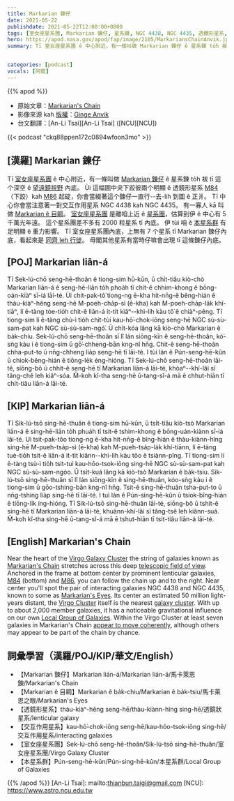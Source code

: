 ```yaml
---
title: Markarian 鍊仔
date: 2021-05-22
publishdate: 2021-05-22T12:00:00+0800
tags: [室女座星系團, Markarian 鍊仔, 星系鍊, NGC 4438, NGC 4435, 透鏡形星系, M84]
hero: https://apod.nasa.gov/apod/fap/image/2105/MarkariansChainAnvik.jpg
summary: Tī 室女座星系團 ê 中心附近，有一條叫做 Markarian 鍊仔 ê 星系鍊 to̍h 袚 tī 這个深空望遠鏡視野內底。


categories: [podcast]
vocals: [阿錕]
---
```


{{% apod %}}

- 原始文章：[Markarian's Chain](https://apod.nasa.gov/apod/ap210522.html)
- 影像來源 kah [版權][copyright]：[Ginge Anvik](https://www.flickr.com/photos/ginges)
- 台文翻譯：[An-Li Tsai][An-Li Tsai] ([NCU][NCU])

{{< podcast "ckq88ppen172c0894wfoon3mo" >}}

## [漢羅] Markarian 鍊仔

Tī [室女座星系團][Virgo Galaxy Cluster] ê 中心附近，有一條叫做 [Markarian 鍊仔][Markarian's Chain] ê 星系鍊 to̍h 袚 tī 這个深空 ê [望遠鏡視野][telescopic field of view] 內底。
Ùi 這幅圖中央下跤彼兩个明顯 ê 透鏡形星系 [M84][M84] （下跤）kah [M86][M86] 起碇，你會當綴著這个鍊仔一直行--去-lih 到圖 ê 正爿。
Tī 中心你會當注意著一對交互作用星系 NGC 4438 kah NGC 4435。
有一寡人 kā 叫做 [Markarian ê 目睭][Markarian's Eyes]。
[室女座星系團][Virgo Cluster] 是離咱上近 ê [星系團][galaxy cluster]，估算到伊 ê 中心有 5 千萬光年遠。
這个星系團差不多有 2000 粒星系 tī 內底。
伊 tùi 咱 ê [本星系群][Local Group of Galaxies] 有足明顯 ê 重力影響。
Tī 室女座星系團內底，上無有 7 个星系 tī Markarian 鍊仔內底，看起來是 [同齊 leh 行徙][appear to move coherently]。
毋閣其他星系有當時仔嘛會出現 tī 這條鍊仔內底。


## [POJ] Markarian liān-á

Tī Sek-lú-chō seng-hē-thoân ê tiong-sim hū-kūn, ū chi̍t-tiâu kiò-chò Markarian liān-á ê seng-hē-liān to̍h phoa̍h tī chit-ê chhim-khong ê bōng-oán-kiàⁿ sī-iá lāi-té.
Ùi chit-pak-tô͘ tiong-ng ē-kha hit-nn̄g-ê bêng-hián ê thàu-kiàⁿ-hêng seng-hē M-poeh-cha̍p-sì (ē-kha) kah M-poeh-cha̍p-la̍k khí-tiāⁿ, lí ē-tàng tòe-tio̍h chit-ê liān-á it-ti̍t kiâⁿ--khì-lih kàu tô͘ ê chiàⁿ-pêng.
Tī tiong-sim lí ē-tàng chù-ì tio̍h chit-tùi kau-hō͘-chok-iōng seng-hē NGC sù-sù-sam-pat kah NGC sù-sù-sam-ngó͘.
Ū chi̍t-kóa lâng kā kiò-chò Markarian ê ba̍k-chiu.
Sek-lú-chō seng-hē-thoân sī lî lán siōng-kīn ê seng-hē-thoân, kó͘-sǹg kàu i ê tiong-sim ū gō͘-chheng-bān kng-nî hn̄g.
Chit-ê seng-hē-thoân chha-put-to ū nn̄g-chheng lia̍p seng-hē tī lāi-té.
I tùi lán ê Pún-seng-hē-kûn ū chiok-bêng-hián ê tiōng-le̍k éng-hióng.
Tī Sek-lú-chō seng-hē-thoân lāi-té, siōng-bô ū chhit-ê seng-hē tī Markarian liān-á lāi-té, khòaⁿ--khí-lâi sī tâng-chê leh kiâⁿ-sóa.
M̄-koh kî-tha seng-hē ū-tang-sî-á mā ē chhut-hiān tī chi̍t-tiâu liān-á lāi-té.


## [KIP] Markarian liān-á

Tī Sik-lú-tsō sing-hē-thuân ê tiong-sim hū-kūn, ū tsi̍t-tiâu kiò-tsò Markarian liān-á ê sing-hē-liān to̍h phua̍h tī tsit-ê tshim-khong ê bōng-uán-kiànn sī-iá lāi-té.
Uì tsit-pak-tôo tiong-ng ē-kha hit-nn̄g-ê bîng-hián ê thàu-kiànn-hîng sing-hē M-pueh-tsa̍p-sì (ē-kha) kah M-pueh-tsa̍p-la̍k khí-tiānn, lí ē-tàng tuè-tio̍h tsit-ê liān-á it-ti̍t kiânn--khì-lih kàu tôo ê tsiànn-pîng.
Tī tiong-sim lí ē-tàng tsù-ì tio̍h tsit-tuì kau-hōo-tsok-iōng sing-hē NGC sù-sù-sam-pat kah NGC sù-sù-sam-ngóo.
Ū tsi̍t-kuá lâng kā kiò-tsò Markarian ê ba̍k-tsiu.
Sik-lú-tsō sing-hē-thuân sī lî lán siōng-kīn ê sing-hē-thuân, kóo-sǹg kàu i ê tiong-sim ū gōo-tshing-bān kng-nî hn̄g.
Tsit-ê sing-hē-thuân tsha-put-to ū nn̄g-tshing lia̍p sing-hē tī lāi-té.
I tuì lán ê Pún-sing-hē-kûn ū tsiok-bîng-hián ê tiōng-li̍k íng-hióng.
Tī Sik-lú-tsō sing-hē-thuân lāi-té, siōng-bô ū tshit-ê sing-hē tī Markarian liān-á lāi-té, khuànn-khí-lâi sī tâng-tsê leh kiânn-suá.
M̄-koh kî-tha sing-hē ū-tang-sî-á mā ē tshut-hiān tī tsi̍t-tiâu liān-á lāi-té.


## [English] Markarian's Chain

Near the heart of the [Virgo Galaxy Cluster][Virgo Galaxy Cluster] the string of galaxies known as [Markarian's Chain][Markarian's Chain] stretches across this deep [telescopic field of view][telescopic field of view]. Anchored in the frame at bottom center by prominent lenticular galaxies, [M84][M84] (bottom) and [M86][M86], you can follow the chain up and to the right. Near center you'll spot the pair of interacting galaxies NGC 4438 and NGC 4435, known to some as [Markarian's Eyes][Markarian's Eyes]. Its center an estimated 50 million light-years distant, the [Virgo Cluster][Virgo Cluster] itself is the nearest [galaxy cluster][galaxy cluster]. With up to about 2,000 member galaxies, it has a noticeable gravitational influence on our own [Local Group of Galaxies][Local Group of Galaxies]. Within the Virgo Cluster at least seven galaxies in Markarian's Chain [appear to move coherently][appear to move coherently], although others may appear to be part of the chain by chance.

## 詞彙學習（漢羅/POJ/KIP/華文/English）

- 【Markarian 鍊仔】Markarian lián-á/Markarian lián-á/馬卡萊恩鍊/Markarian's Chain
- 【Markarian ê 目睭】Markarian ê ba̍k-chiu/Markarian ê ba̍k-tsiu/馬卡萊恩之眼/Markarian's Eyes
- 【透鏡形星系】thàu-kiàⁿ-hêng seng-hē/thàu-kiànn-hîng sing-hē/透鏡狀星系/lenticular galaxy
- 【交互作用星系】kau-hō͘-chok-iōng seng-hē/kau-hōo-tsok-iōng sing-hē/交互作用星系/interacting galaxies
- 【室女座星系團】Sek-lú-chō seng-hē-thoân/Sik-lú-tsō sing-hē-thuân/室女座星系團/Virgo Galaxy Cluster
- 【本星系群】Pún-seng-hē-kûn/Pún-sing-hē-kûn/本星系群/Local Group of Galaxies


{{% /apod %}}
[An-Li Tsai]: mailto:thianbun.taigi@gmail.com
[NCU]: https://www.astro.ncu.edu.tw

[copyright]: https://apod.nasa.gov/apod/fap/lib/about_apod.html#srapply

[Virgo Galaxy Cluster]:http://en.wikipedia.org/wiki/Virgo_Cluster
[Markarian's Chain]:https://en.wikipedia.org/wiki/Markarian%27s_Chain
[telescopic field of view]:https://www.flickr.com/photos/ginges/50874617483/
[M84]:https://en.wikipedia.org/wiki/Messier_84
[M86]:https://apod.nasa.gov/apod/ap180814.html
[Markarian's Eyes]:https://apod.nasa.gov/apod/ap070608.html
[Virgo Cluster]:https://apod.nasa.gov/apod/ap150804.html
[galaxy cluster]:http://www.astr.ua.edu/white/mug/cluster/clusters.html
[Local Group of Galaxies]:https://en.wikipedia.org/wiki/Local_Group
[appear to move coherently]:http://adsabs.harvard.edu/abs/1983AN....304...69L
